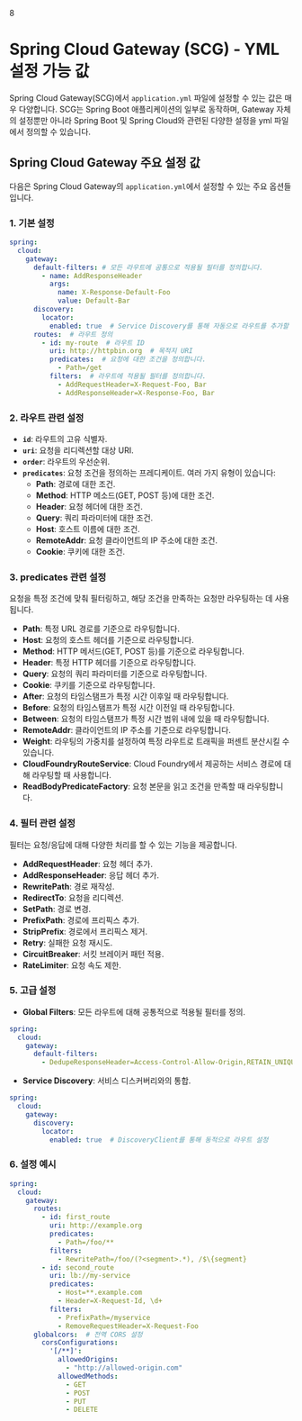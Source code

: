 8
# Spring Cloud Gateway (SCG) - YML 설정 가능 값

Spring Cloud Gateway(SCG)에서 `application.yml` 파일에 설정할 수 있는 값은 매우 다양합니다. SCG는 Spring Boot 애플리케이션의 일부로 동작하며, Gateway 자체의 설정뿐만 아니라 Spring Boot 및 Spring Cloud와 관련된 다양한 설정을 yml 파일에서 정의할 수 있습니다.

## Spring Cloud Gateway 주요 설정 값

다음은 Spring Cloud Gateway의 `application.yml`에서 설정할 수 있는 주요 옵션들입니다.

### 1. 기본 설정

```yaml
spring:
  cloud:
    gateway:
      default-filters: # 모든 라우트에 공통으로 적용될 필터를 정의합니다.
        - name: AddResponseHeader
          args:
            name: X-Response-Default-Foo
            value: Default-Bar
      discovery:
        locator:
          enabled: true  # Service Discovery를 통해 자동으로 라우트를 추가할 수 있습니다.
      routes:  # 라우트 정의
        - id: my-route  # 라우트 ID
          uri: http://httpbin.org  # 목적지 URI
          predicates:  # 요청에 대한 조건을 정의합니다.
            - Path=/get
          filters:  # 라우트에 적용될 필터를 정의합니다.
            - AddRequestHeader=X-Request-Foo, Bar
            - AddResponseHeader=X-Response-Foo, Bar
```

### 2. 라우트 관련 설정

- **`id`**: 라우트의 고유 식별자.
- **`uri`**: 요청을 리디렉션할 대상 URI.
- **`order`**: 라우트의 우선순위.
- **`predicates`**: 요청 조건을 정의하는 프레디케이트. 여러 가지 유형이 있습니다:
  - **Path**: 경로에 대한 조건.
  - **Method**: HTTP 메소드(GET, POST 등)에 대한 조건.
  - **Header**: 요청 헤더에 대한 조건.
  - **Query**: 쿼리 파라미터에 대한 조건.
  - **Host**: 호스트 이름에 대한 조건.
  - **RemoteAddr**: 요청 클라이언트의 IP 주소에 대한 조건.
  - **Cookie**: 쿠키에 대한 조건.

### 3. predicates 관련 설정

요청을 특정 조건에 맞춰 필터링하고, 해당 조건을 만족하는 요청만 라우팅하는 데 사용됩니다.

- **Path**: 특정 URL 경로를 기준으로 라우팅합니다.
- **Host**: 요청의 호스트 헤더를 기준으로 라우팅합니다.
- **Method**: HTTP 메서드(GET, POST 등)를 기준으로 라우팅합니다.
- **Header**: 특정 HTTP 헤더를 기준으로 라우팅합니다.
- **Query**: 요청의 쿼리 파라미터를 기준으로 라우팅합니다.
- **Cookie**: 쿠키를 기준으로 라우팅합니다.
- **After**: 요청의 타임스탬프가 특정 시간 이후일 때 라우팅합니다.
- **Before**: 요청의 타임스탬프가 특정 시간 이전일 때 라우팅합니다.
- **Between**: 요청의 타임스탬프가 특정 시간 범위 내에 있을 때 라우팅합니다.
- **RemoteAddr**: 클라이언트의 IP 주소를 기준으로 라우팅합니다.
- **Weight**: 라우팅의 가중치를 설정하여 특정 라우트로 트래픽을 퍼센트 분산시킬 수 있습니다.
- **CloudFoundryRouteService**: Cloud Foundry에서 제공하는 서비스 경로에 대해 라우팅할 때 사용합니다.
- **ReadBodyPredicateFactory**: 요청 본문을 읽고 조건을 만족할 때 라우팅합니다.

### 4. 필터 관련 설정

필터는 요청/응답에 대해 다양한 처리를 할 수 있는 기능을 제공합니다.

- **AddRequestHeader**: 요청 헤더 추가.
- **AddResponseHeader**: 응답 헤더 추가.
- **RewritePath**: 경로 재작성.
- **RedirectTo**: 요청을 리디렉션.
- **SetPath**: 경로 변경.
- **PrefixPath**: 경로에 프리픽스 추가.
- **StripPrefix**: 경로에서 프리픽스 제거.
- **Retry**: 실패한 요청 재시도.
- **CircuitBreaker**: 서킷 브레이커 패턴 적용.
- **RateLimiter**: 요청 속도 제한.

### 5. 고급 설정

- **Global Filters**: 모든 라우트에 대해 공통적으로 적용될 필터를 정의.

```yaml
spring:
  cloud:
    gateway:
      default-filters:
        - DedupeResponseHeader=Access-Control-Allow-Origin,RETAIN_UNIQUE
```

- **Service Discovery**: 서비스 디스커버리와의 통합.

```yaml
spring:
  cloud:
    gateway:
      discovery:
        locator:
          enabled: true  # DiscoveryClient를 통해 동적으로 라우트 설정
```

### 6. 설정 예시

```yaml
spring:
  cloud:
    gateway:
      routes:
        - id: first_route
          uri: http://example.org
          predicates:
            - Path=/foo/**
          filters:
            - RewritePath=/foo/(?<segment>.*), /$\{segment}
        - id: second_route
          uri: lb://my-service
          predicates:
            - Host=**.example.com
            - Header=X-Request-Id, \d+
          filters:
            - PrefixPath=/myservice
            - RemoveRequestHeader=X-Request-Foo
      globalcors:  # 전역 CORS 설정
        corsConfigurations:
          '[/**]':
            allowedOrigins:
              - "http://allowed-origin.com"
            allowedMethods:
              - GET
              - POST
              - PUT
              - DELETE
```
